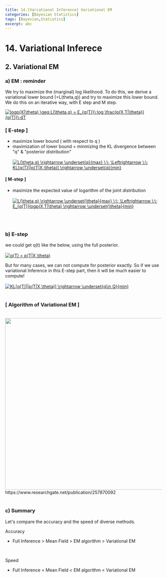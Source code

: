 ```yaml
---
title: 14.[Variational Inference] Variational EM
categories: [Bayesian Statistics]
tags: [Bayesian,Statistics]
excerpt: abc
---
```


# 14. Variational Inferece

## 2. Variational EM

### a) EM : reminder
We try to maximize the (marginal) log likelihood. To do this, we derive a variational lower bound (=L(theta,q)) and try to maximize this lower bound. We do this on an iterative way, with E step and M step.
<br>

<a href="https://www.codecogs.com/eqnedit.php?latex=logp(X|\theta)&space;\geq&space;L(\theta,q)&space;=&space;E_{q(T)}\;log&space;\frac{p(X,T|\theta)}{q(T)}\;dT" target="_blank"><img src="https://latex.codecogs.com/gif.latex?logp(X|\theta)&space;\geq&space;L(\theta,q)&space;=&space;E_{q(T)}\;log&space;\frac{p(X,T|\theta)}{q(T)}\;dT" title="logp(X|\theta) \geq L(\theta,q) = E_{q(T)}\;log \frac{p(X,T|\theta)}{q(T)}\;dT" /></a>
<br>
### [ E-step ]
- maximize lower bound ( with respect to q )
- maximization of lower bound = minmizing the KL divergence between "q" & "posterior distribution" <br> <br>
<a href="https://www.codecogs.com/eqnedit.php?latex=L(\theta,q)&space;\rightarrow&space;\underset{q}{max}&space;\;\;&space;\Leftrightarrow&space;\;\;&space;KL[q(T)||p(T|X,\theta)]&space;\rightarrow&space;\underset{q}{min}" target="_blank"><img src="https://latex.codecogs.com/gif.latex?L(\theta,q)&space;\rightarrow&space;\underset{q}{max}&space;\;\;&space;\Leftrightarrow&space;\;\;&space;KL[q(T)||p(T|X,\theta)]&space;\rightarrow&space;\underset{q}{min}" title="L(\theta,q) \rightarrow \underset{q}{max} \;\; \Leftrightarrow \;\; KL[q(T)||p(T|X,\theta)] \rightarrow \underset{q}{min}" /></a>

#### [ M-step ]
- maximize the expected value of logarithm of the joint distribution  <br> <br>
<a href="https://www.codecogs.com/eqnedit.php?latex=L(\theta,q)&space;\rightarrow&space;\underset{\theta}{max}&space;\;\;&space;\Leftrightarrow&space;\;\;&space;E_{q(T)}logp(X,T|\theta)&space;\rightarrow&space;\underset{\theta}{min}" target="_blank"><img src="https://latex.codecogs.com/gif.latex?L(\theta,q)&space;\rightarrow&space;\underset{\theta}{max}&space;\;\;&space;\Leftrightarrow&space;\;\;&space;E_{q(T)}logp(X,T|\theta)&space;\rightarrow&space;\underset{\theta}{min}" title="L(\theta,q) \rightarrow \underset{\theta}{max} \;\; \Leftrightarrow \;\; E_{q(T)}logp(X,T|\theta) \rightarrow \underset{\theta}{min}" /></a>
<br>
<br>

### b) E-step
we could get q(t) like the below, using the full posterior.  <br> <br>
<a href="https://www.codecogs.com/eqnedit.php?latex=q(T)&space;=&space;p(T|X,\theta)" target="_blank"><img src="https://latex.codecogs.com/gif.latex?q(T)&space;=&space;p(T|X,\theta)" title="q(T) = p(T|X,\theta)" /></a>
<br>

But for many cases, we can not compute for posterior exactly. So if we use variational Inference in this E-step part, then it will be much easier to compute! <br> <br>
<a href="https://www.codecogs.com/eqnedit.php?latex=KL[q(T)||p(T|X,\theta)]&space;\rightarrow&space;\underset{q\in&space;Q}{min}" target="_blank"><img src="https://latex.codecogs.com/gif.latex?KL[q(T)||p(T|X,\theta)]&space;\rightarrow&space;\underset{q\in&space;Q}{min}" title="KL[q(T)||p(T|X,\theta)] \rightarrow \underset{q\in Q}{min}" /></a>
<br>
<br>

### [ Algorithm of Variational EM ]
<br>
<img src="https://www.researchgate.net/publication/257870092/figure/fig2/AS:297341622996994@1447903175594/The-variational-E-M-algorithm.png" width="550" /> <br>
https://www.researchgate.net/publication/257870092
<br>
<br>

### c) Summary
Let's compare the accuracy and the speed of diverse methods.

Accuracy 
- Full Inference > Mean Field > EM algorithm > Variational EM
<br>

Speed 
- Full Inference < Mean Field < EM algorithm < Variational EM
